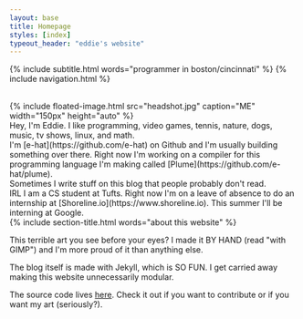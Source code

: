 ```yaml
---
layout: base
title: Homepage
styles: [index]
typeout_header: "eddie's website"
---
```

{% include subtitle.html words="programmer in boston/cincinnati" %}
{% include navigation.html %}

<br/>
{% include floated-image.html src="headshot.jpg" caption="ME" width="150px" height="auto" %}

<br/>
Hey, I'm Eddie. I like programming, video games, tennis, nature, dogs, music, tv shows, linux, and math. 

<br/>
I'm [e-hat](https://github.com/e-hat) on Github and I'm usually building something over there. Right now I'm working on a 
compiler for this programming language I'm making called [Plume](https://github.com/e-hat/plume).

<br/>
Sometimes I write stuff on this blog that people probably don't read. 

<br/>
IRL I am a CS student at Tufts. Right now I'm on a leave of absence to do an internship at [Shoreline.io](https://www.shoreline.io). This summer I'll be interning at Google.

<br />
{% include section-title.html words="about this website" %}

This terrible art you see before your eyes? I made it BY HAND (read "with GIMP") and I'm more proud of it than anything else.

The blog itself is made with Jekyll, which is SO FUN. I get carried away making this website unnecessarily modular.

The source code lives [here](https://github.com/e-hat/e-hat.github.io). 
Check it out if you want to contribute or if you want my art (seriously?).
